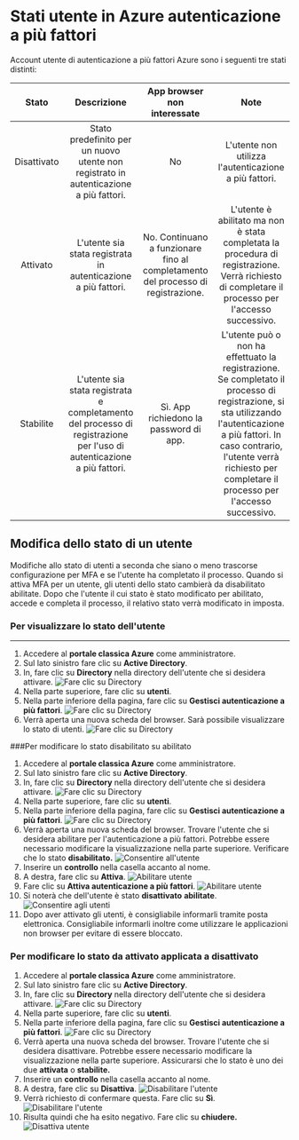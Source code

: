 <properties 
    pageTitle="Stati di Microsoft Azure a più fattori autenticazione utente"
    description="Informazioni sulle stati utente in Azure MFA."
    services="multi-factor-authentication"
    documentationCenter=""
    authors="kgremban"
    manager="femila"
    editor="curtand"/>

<tags
    ms.service="multi-factor-authentication"
    ms.workload="identity"
    ms.tgt_pltfrm="na"
    ms.devlang="na"
    ms.topic="article"
    ms.date="08/04/2016"
    ms.author="kgremban"/>

# <a name="user-states-in-azure-multi-factor-authentication"></a>Stati utente in Azure autenticazione a più fattori

Account utente di autenticazione a più fattori Azure sono i seguenti tre stati distinti:

Stato | Descrizione |App browser non interessate| Note
:-------------: | :-------------: |:-------------: |:-------------: |
Disattivato | Stato predefinito per un nuovo utente non registrato in autenticazione a più fattori.|No|L'utente non utilizza l'autenticazione a più fattori.
Attivato |L'utente sia stata registrata in autenticazione a più fattori.|No.  Continuano a funzionare fino al completamento del processo di registrazione.|L'utente è abilitato ma non è stata completata la procedura di registrazione. Verrà richiesto di completare il processo per l'accesso successivo.
Stabilite|L'utente sia stata registrata e completamento del processo di registrazione per l'uso di autenticazione a più fattori.|Sì.  App richiedono la password di app. | L'utente può o non ha effettuato la registrazione. Se completato il processo di registrazione, si sta utilizzando l'autenticazione a più fattori. In caso contrario, l'utente verrà richiesto per completare il processo per l'accesso successivo.

## <a name="changing-a-user-state"></a>Modifica dello stato di un utente
Modifiche allo stato di utenti a seconda che siano o meno trascorse configurazione per MFA e se l'utente ha completato il processo.  Quando si attiva MFA per un utente, gli utenti dello stato cambierà da disabilitato abilitate.  Dopo che l'utente il cui stato è stato modificato per abilitato, accede e completa il processo, il relativo stato verrà modificato in imposta.  

### <a name="to-view-a-users-state"></a>Per visualizzare lo stato dell'utente
--------------------------------------------------------------------------------
1.  Accedere al **portale classica Azure** come amministratore.
2.  Sul lato sinistro fare clic su **Active Directory**.
3.  In, fare clic su **Directory** nella directory dell'utente che si desidera attivare.
![Fare clic su Directory](./media/multi-factor-authentication-get-started-cloud/directory1.png)
4.  Nella parte superiore, fare clic su **utenti**.
5.  Nella parte inferiore della pagina, fare clic su **Gestisci autenticazione a più fattori**.
![Fare clic su Directory](./media/multi-factor-authentication-get-started-cloud/manage1.png)
6.  Verrà aperta una nuova scheda del browser.  Sarà possibile visualizzare lo stato di utenti.
![Fare clic su Directory](./media/multi-factor-authentication-get-started-user-states/userstate1.png)

###<a name="to-change-the-state-from-disabled-to-enabled"></a>Per modificare lo stato disabilitato su abilitato
1.  Accedere al **portale classica Azure** come amministratore.
2.  Sul lato sinistro fare clic su **Active Directory**.
3.  In, fare clic su **Directory** nella directory dell'utente che si desidera attivare.
![Fare clic su Directory](./media/multi-factor-authentication-get-started-cloud/directory1.png)
4.  Nella parte superiore, fare clic su **utenti**.
5.  Nella parte inferiore della pagina, fare clic su **Gestisci autenticazione a più fattori**.
![Fare clic su Directory](./media/multi-factor-authentication-get-started-cloud/manage1.png)
6.  Verrà aperta una nuova scheda del browser.  Trovare l'utente che si desidera abilitare per l'autenticazione a più fattori. Potrebbe essere necessario modificare la visualizzazione nella parte superiore. Verificare che lo stato **disabilitato.** 
 ![Consentire all'utente](./media/multi-factor-authentication-get-started-cloud/enable1.png)
7.  Inserire un **controllo** nella casella accanto al nome.
7.  A destra, fare clic su **Attiva**.
![Abilitare utente](./media/multi-factor-authentication-get-started-cloud/user1.png)
8.  Fare clic su **Attiva autenticazione a più fattori**.
![Abilitare utente](./media/multi-factor-authentication-get-started-cloud/enable2.png)
9.  Si noterà che dell'utente è stato **disattivato** **abilitate**.
![Consentire agli utenti](./media/multi-factor-authentication-get-started-cloud/user.png)
10.  Dopo aver attivato gli utenti, è consigliabile informarli tramite posta elettronica.  Consigliabile informarli inoltre come utilizzare le applicazioni non browser per evitare di essere bloccato.

### <a name="to-change-the-state-from-enabledenforced-to-disabled"></a>Per modificare lo stato da attivato applicata a disattivato
1.  Accedere al **portale classica Azure** come amministratore.
2.  Sul lato sinistro fare clic su **Active Directory**.
3.  In, fare clic su **Directory** nella directory dell'utente che si desidera attivare.
![Fare clic su Directory](./media/multi-factor-authentication-get-started-cloud/directory1.png)
4.  Nella parte superiore, fare clic su **utenti**.
5.  Nella parte inferiore della pagina, fare clic su **Gestisci autenticazione a più fattori**.
![Fare clic su Directory](./media/multi-factor-authentication-get-started-cloud/manage1.png)
6.  Verrà aperta una nuova scheda del browser.  Trovare l'utente che si desidera disattivare. Potrebbe essere necessario modificare la visualizzazione nella parte superiore. Assicurarsi che lo stato è uno dei due **attivata** o **stabilite.**
7.  Inserire un **controllo** nella casella accanto al nome.
7.  A destra, fare clic su **Disattiva**.
![Disabilitare l'utente](./media/multi-factor-authentication-get-started-user-states/userstate2.png)
8.  Verrà richiesto di confermare questa.  Fare clic su **Sì**.
![Disabilitare l'utente](./media/multi-factor-authentication-get-started-user-states/userstate3.png)
9.  Risulta quindi che ha esito negativo.  Fare clic su **chiudere.** 
 ![Disattiva utente](./media/multi-factor-authentication-get-started-user-states/userstate4.png)
